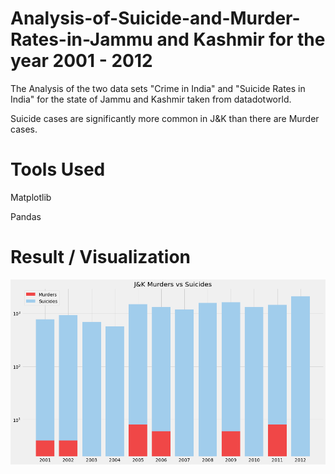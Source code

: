 # Analysis-of-Suicide-and-Murder-Rates-in-Jammu and Kashmir for the year 2001 - 2012

The Analysis of the two data sets "Crime in India" and "Suicide Rates in India" for the state of Jammu and Kashmir taken from datadotworld.

Suicide cases are significantly more common in J&K than there are Murder cases.

# Tools Used
  Matplotlib
  
  Pandas

# Result / Visualization 
![JK Suicides vs Murders ](https://github.com/abrarwali/Analysis-of-Suicide-and-Murder-Rates-in-J-K/blob/master/Jk_Murders_Suicides.png)
